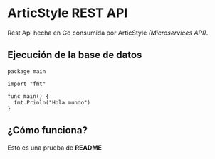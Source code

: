 # ArticStyle REST API

Rest Api hecha en Go consumida por ArticStyle *(Microservices API)*.

## Ejecución de la base de datos
```golang
package main

import "fmt"

func main() {
  fmt.Prinln("Hola mundo")
}
```

## ¿Cómo funciona?
Esto es una prueba de **README**
